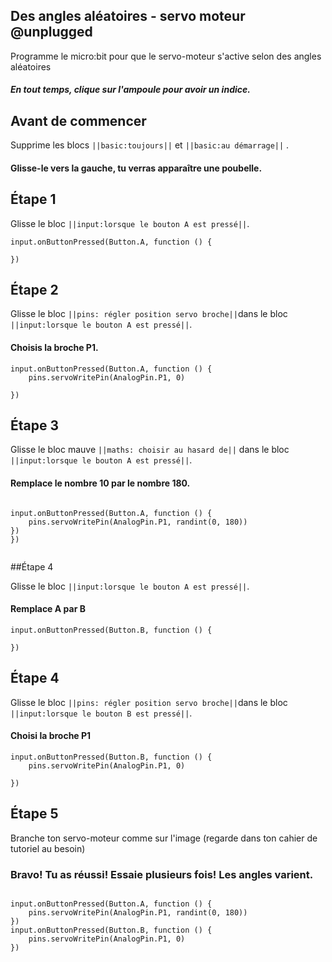 ## Des angles aléatoires - servo moteur @unplugged
Programme le micro:bit pour que le servo-moteur s'active selon des angles aléatoires
##### En tout temps, clique sur l'ampoule pour avoir un indice.

## Avant de commencer
Supprime les blocs ``||basic:toujours||`` et  ``||basic:au démarrage||``  .
#### Glisse-le vers la gauche, tu verras apparaître une poubelle.


## Étape 1

Glisse le bloc ``||input:lorsque le bouton A est pressé||``.


```blocks
input.onButtonPressed(Button.A, function () {

})

```
## Étape 2

Glisse le bloc ``||pins: régler position servo broche||``dans le bloc  ``||input:lorsque le bouton A est pressé||``.
#### Choisis la broche P1.

``` blocks
input.onButtonPressed(Button.A, function () {
    pins.servoWritePin(AnalogPin.P1, 0)
    
})
```

## Étape 3
Glisse le bloc mauve ``||maths: choisir au hasard de||`` dans le bloc ``||input:lorsque le bouton A est pressé||``.
#### Remplace le nombre 10 par le nombre 180.
``` blocks

input.onButtonPressed(Button.A, function () {
    pins.servoWritePin(AnalogPin.P1, randint(0, 180))
})
})


```
##Étape 4

Glisse le bloc ``||input:lorsque le bouton A est pressé||``.
#### Remplace A par B

```blocks
input.onButtonPressed(Button.B, function () {

})

```
## Étape 4

Glisse le bloc ``||pins: régler position servo broche||``dans le bloc  ``||input:lorsque le bouton B est pressé||``.
#### Choisi la broche P1

``` blocks
input.onButtonPressed(Button.B, function () {
    pins.servoWritePin(AnalogPin.P1, 0)
    
})
```


## Étape 5
Branche ton servo-moteur comme sur l'image (regarde dans ton cahier de tutoriel au besoin)
### Bravo! Tu as réussi! Essaie plusieurs fois! Les angles varient.

``` blocks

input.onButtonPressed(Button.A, function () {
    pins.servoWritePin(AnalogPin.P1, randint(0, 180))
})
input.onButtonPressed(Button.B, function () {
    pins.servoWritePin(AnalogPin.P1, 0)
})


```
